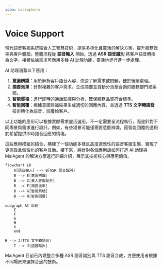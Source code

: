 ```yaml
---
icon: microphone
---
```


# Voice Support

現代語音客服系統結合人工智慧技術，提供多樣化且靈活的解決方案，提升服務效率與客戶體驗。整體流程從 **語音輸入** 開始，透過 **ASR 語音識別** 將客戶語音轉換為文字，接著依據需求可應用多種 AI 助理功能，靈活地進行進一步處理。

AI 助理涵蓋以下應用：

1. **意圖辨識**：用於解析客戶語音內容，快速了解需求或問題，便於後續處理。
2. **摘要派單**：針對複雜的客戶需求，生成摘要並自動分派至合適的服務部門或系統。
3. **智能質檢**：進行即時的通話監控與分析，確保服務品質符合標準。
4. **智能回覆**：根據意圖辨識結果生成適切的回應內容，並透過 **TTS 文字轉語音** 技術轉化為語音，回覆給客戶。

以上功能的應用可以根據實際需求靈活選用，不一定需要全流程執行，而是針對不同場景與需求進行設計。例如，有些場景可能僅需要意圖辨識，而智能回覆則適用於希望提供即時語音回應的情境。

這些應用模組的結合，構建了一個功能多樣且高度適應性的語音客服生態，實現了更高效且個性化的客戶互動。接下來，將針對各個應用該如何打造 AI 助理與 MaiAgent 的解決方案進行詳細介紹，展示其技術核心與應用價值。

```mermaid
flowchart LR
    A[語音輸入] --> B[ASR 語音識別]
    B --> E[意圖辨識]
    B --> X[真人客服助手]
    B --> F[摘要派單]
    B --> G[智能質檢]
    B --> H[智能回覆]

subgraph AI 助理
    E
    F
    G
    H
    X
    end

H --> I[TTS 文字轉語音]
    I --> J[語音輸出]
```

MaiAgent 目前已內建整合多種 ASR 語音識別與 TTS 語音合成，方便使用者根據不同場景來選擇合適的技術。

<figure><img src="../.gitbook/assets/image (7).png" alt=""><figcaption></figcaption></figure>